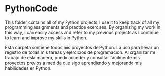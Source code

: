 # PythonCode

This folder contains all of my Python projects. I use it to keep track of all my programming assignments and practice exercises. 
By organizing my work in this way, I can easily access and refer to my previous projects as I continue to learn and improve my skills in Python.



Esta carpeta contiene todos mis proyectos de Python. La uso para llevar un registro de todas mis tareas y ejercicios de programación. 
Al organizar mi trabajo de esta manera, puedo acceder y consultar fácilmente mis proyectos previos a medida que sigo aprendiendo y mejorando mis habilidades en Python.
